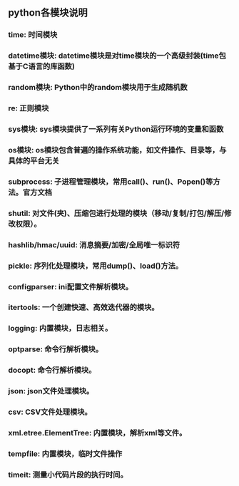 ## python各模块说明

### time: 时间模块

### datetime模块: datetime模块是对time模块的一个高级封装(time包基于C语言的库函数)

### random模块: Python中的random模块用于生成随机数

### re: 正则模块

### sys模块: sys模块提供了一系列有关Python运行环境的变量和函数

### os模块: os模块包含普遍的操作系统功能，如文件操作、目录等，与具体的平台无关

### subprocess: 子进程管理模块，常用call()、run()、Popen()等方法。官方文档

### shutil: 对文件(夹)、压缩包进行处理的模块（移动/复制/打包/解压/修改权限）。

### hashlib/hmac/uuid: 消息摘要/加密/全局唯一标识符

### pickle: 序列化处理模块，常用dump()、load()方法。

### configparser: ini配置文件解析模块。

### itertools: 一个创建快速、高效迭代器的模块。

### logging: 内置模块，日志相关。

### optparse: 命令行解析模块。

### docopt: 命令行解析模块。



### json: json文件处理模块。

### csv: CSV文件处理模块。

### xml.etree.ElementTree: 内置模块，解析xml等文件。

### tempfile: 内置模块，临时文件操作

### timeit: 测量小代码片段的执行时间。